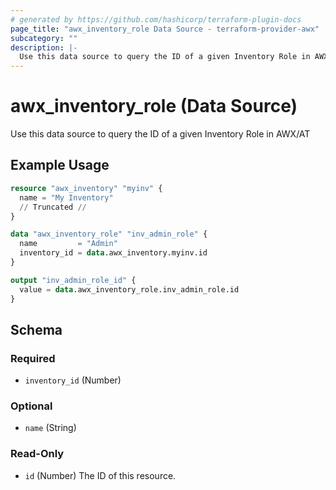 ```yaml
---
# generated by https://github.com/hashicorp/terraform-plugin-docs
page_title: "awx_inventory_role Data Source - terraform-provider-awx"
subcategory: ""
description: |-
  Use this data source to query the ID of a given Inventory Role in AWX/AT
---
```


# awx_inventory_role (Data Source)

Use this data source to query the ID of a given Inventory Role in AWX/AT

## Example Usage

```terraform
resource "awx_inventory" "myinv" {
  name = "My Inventory"
  // Truncated //
}

data "awx_inventory_role" "inv_admin_role" {
  name         = "Admin"
  inventory_id = data.awx_inventory.myinv.id
}

output "inv_admin_role_id" {
  value = data.awx_inventory_role.inv_admin_role.id
}
```

<!-- schema generated by tfplugindocs -->
## Schema

### Required

- `inventory_id` (Number)

### Optional

- `name` (String)

### Read-Only

- `id` (Number) The ID of this resource.

